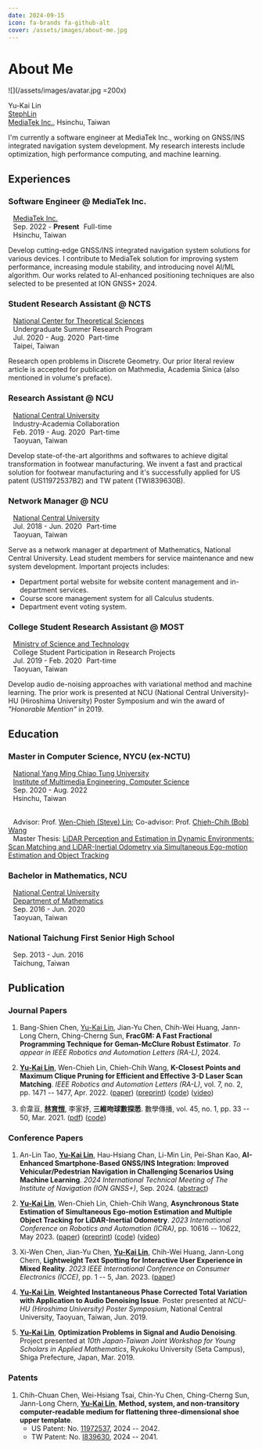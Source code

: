 ```yaml
---
date: 2024-09-15
icon: fa-brands fa-github-alt
cover: /assets/images/about-me.jpg
---
```


# About Me

<!-- more -->

![](/assets/images/avatar.jpg =200x)

<FontIcon icon="user" /> Yu-Kai Lin <br>
<FontIcon icon="fa-brands fa-github-alt" /> [StephLin](https://github.com/StephLin) <br>
<FontIcon icon="fa-solid fa-building" /> [MediaTek Inc.](https://www.mediatek.com/), Hsinchu, Taiwan

I'm currently a software engineer at MediaTek Inc., working on GNSS/INS integrated navigation system development.
My research interests include optimization, high performance computing, and machine learning.

## Experiences

### <span style="color: var(--theme-color);"><FontIcon icon="fa-solid fa-satellite-dish" /> Software Engineer @ MediaTek Inc.</span>

<FontIcon style="margin-left: 10px;" icon="fa-solid fa-building" /> [MediaTek Inc.](https://www.mediatek.com/) <br>
<FontIcon style="margin-left: 10px;" icon="clock" /> Sep. 2022 - <span style="color: var(--theme-color); font-weight: bold;">Present</span>
<FontIcon style="margin-left: 5px;" icon="fa-solid fa-briefcase" /> Full-time <br>
<FontIcon style="margin-left: 10px;" icon="fa-solid fa-location-dot" /> Hsinchu, Taiwan

Develop cutting-edge GNSS/INS integrated navigation system solutions for various devices.
I contribute to MediaTek solution for improving system performance, increasing module stability, and introducing novel AI/ML algorithm.
Our works related to AI-enhanced positioning techniques are also selected to be presented at ION GNSS+ 2024.

### <FontIcon icon="fa-brands fa-google-scholar" /> Student Research Assistant @ NCTS

<FontIcon style="margin-left: 10px;" icon="fa-solid fa-building" /> [National Center for Theoretical Sciences](https://ncts.ntu.edu.tw/) <br>
<FontIcon style="margin-left: 10px;" icon="fa-solid fa-diagram-project" /> Undergraduate Summer Research Program <br>
<FontIcon style="margin-left: 10px;" icon="clock" /> Jul. 2020 - Aug. 2020
<FontIcon style="margin-left: 5px;" icon="fa-solid fa-briefcase" /> Part-time <br>
<FontIcon style="margin-left: 10px;" icon="fa-solid fa-location-dot" /> Taipei, Taiwan

Research open problems in Discrete Geometry.
Our prior literal review article is accepted for publication on Mathmedia, Academia Sinica (also mentioned in volume's preface).

### <FontIcon icon="fa-brands fa-google-scholar" /> Research Assistant @ NCU

<FontIcon style="margin-left: 10px;" icon="fa-solid fa-building" /> [National Central University](https://www.ncu.edu.tw/) <br>
<FontIcon style="margin-left: 10px;" icon="fa-solid fa-diagram-project" /> Industry-Academia Collaboration <br>
<FontIcon style="margin-left: 10px;" icon="clock" /> Feb. 2019 - Aug. 2020
<FontIcon style="margin-left: 5px;" icon="fa-solid fa-briefcase" /> Part-time <br>
<FontIcon style="margin-left: 10px;" icon="fa-solid fa-location-dot" /> Taoyuan, Taiwan

Develop state-of-the-art algorithms and softwares to achieve digital transformation in footwear manufacturing.
We invent a fast and practical solution for footwear manufacturing and it's successfully applied for US patent (US11972537B2) and TW patent (TWI839630B).

### <FontIcon icon="fa-solid fa-server" /> Network Manager @ NCU

<FontIcon style="margin-left: 10px;" icon="fa-solid fa-building" /> [National Central University](https://www.ncu.edu.tw/) <br>
<FontIcon style="margin-left: 10px;" icon="clock" /> Jul. 2018 - Jun. 2020
<FontIcon style="margin-left: 5px;" icon="fa-solid fa-briefcase" /> Part-time <br>
<FontIcon style="margin-left: 10px;" icon="fa-solid fa-location-dot" /> Taoyuan, Taiwan

Serve as a network manager at department of Mathematics, National Central University.
Lead student members for service maintenance and new system development.
Important projects includes:

- Department portal website for website content management and in-department services.
- Course score management system for all Calculus students.
- Department event voting system.

### <FontIcon icon="fa-brands fa-google-scholar" /> College Student Research Assistant @ MOST

<FontIcon style="margin-left: 10px;" icon="fa-solid fa-building" /> [Ministry of Science and Technology](https://www.nstc.gov.tw/?l=en) <br>
<FontIcon style="margin-left: 10px;" icon="fa-solid fa-diagram-project" /> College Student Participation in Research Projects <br>
<FontIcon style="margin-left: 10px;" icon="clock" /> Jul. 2019 - Feb. 2020
<FontIcon style="margin-left: 5px;" icon="fa-solid fa-briefcase" /> Part-time <br>
<FontIcon style="margin-left: 10px;" icon="fa-solid fa-location-dot" /> Taoyuan, Taiwan

Develop audio de-noising approaches with variational method and machine learning.
The prior work is presented at NCU (National Central University)-HU (Hiroshima University) Poster Symposium
and win the award of _"Honorable Mention"_ in 2019.

## Education

### <FontIcon icon="fa-solid fa-building-columns" /> Master in Computer Science, NYCU (ex-NCTU)

<FontIcon style="margin-left: 10px;" icon="fa-solid fa-building" /> [National Yang Ming Chiao Tung University](https://www.nycu.edu.tw/) <br>
<FontIcon style="margin-left: 10px;" icon="fa-brands fa-google-scholar" /> [Institute of Multimedia Engineering, Computer Science](https://www.cs.nycu.edu.tw/) <br>
<FontIcon style="margin-left: 10px;" icon="clock" /> Sep. 2020 - Aug. 2022 <br>
<FontIcon style="margin-left: 10px;" icon="fa-solid fa-location-dot" /> Hsinchu, Taiwan <br> <br>

<FontIcon style="margin-left: 10px;" icon="fa-solid fa-chalkboard-user" /> Advisor: Prof. [Wen-Chieh (Steve) Lin](https://gpl.cs.nycu.edu.tw/Steve-Lin/); Co-advisor: Prof. [Chieh-Chih (Bob) Wang](https://sites.google.com/site/chiehchihbobwang) <br>
<FontIcon style="margin-left: 10px;" icon="fa-solid fa-book" /> Master Thesis: [LiDAR Perception and Estimation in Dynamic Environments: Scan Matching and LiDAR-Inertial Odometry via Simultaneous Ego-motion Estimation and Object Tracking](https://hdl.handle.net/11296/n5452e)

### <FontIcon icon="fa-solid fa-building-columns" /> Bachelor in Mathematics, NCU

<FontIcon style="margin-left: 10px;" icon="fa-solid fa-building" /> [National Central University](https://www.ncu.edu.tw/) <br>
<FontIcon style="margin-left: 10px;" icon="fa-brands fa-google-scholar" /> [Department of Mathematics](https://w2.math.ncu.edu.tw/) <br>
<FontIcon style="margin-left: 10px;" icon="clock" /> Sep. 2016 - Jun. 2020 <br>
<FontIcon style="margin-left: 10px;" icon="fa-solid fa-location-dot" /> Taoyuan, Taiwan

### <FontIcon icon="fa-solid fa-school" /> National Taichung First Senior High School

<FontIcon style="margin-left: 10px;" icon="clock" /> Sep. 2013 - Jun. 2016 <br>
<FontIcon style="margin-left: 10px;" icon="fa-solid fa-location-dot" /> Taichung, Taiwan

## Publication

### Journal Papers

1. Bang-Shien Chen, [Yu-Kai Lin](/), Jian-Yu Chen, Chih-Wei Huang, Jann-Long Chern, Ching-Cherng Sun,
   **FracGM: A Fast Fractional Programming Technique for Geman-McClure Robust Estimator**.
   _To appear in IEEE Robotics and Automation Letters (RA-L)_, 2024.

1. [**Yu-Kai Lin**](/), Wen-Chieh Lin, Chieh-Chih Wang,
   **K-Closest Points and Maximum Clique Pruning for Efficient and Effective 3-D Laser Scan Matching**.
   _IEEE Robotics and Automation Letters (RA-L)_, vol. 7, no. 2, pp. 1471 -- 1477, Apr. 2022.
   ([paper](https://doi.org/10.1109/LRA.2021.3140130))
   ([preprint](/assets/preprints/2023-RA-L-KCP.pdf))
   ([code](https://github.com/StephLin/KCP))
   ([video](https://youtu.be/ZaDLEOz_yYc))

1. 俞韋亘, [**林育愷**](/), 李家妤,
   **三維吻球數探悉**.
   數學傳播, vol. 45, no. 1, pp. 33 -- 50, Mar. 2021.
   ([pdf](https://www.math.sinica.edu.tw/media/pdf/d451/45104.pdf))
   ([code](https://github.com/StephLin/kissing-number-problem-r3))

### Conference Papers

1. An-Lin Tao, [**Yu-Kai Lin**](/), Hau-Hsiang Chan, Li-Min Lin, Pei-Shan Kao,
   **AI-Enhanced Smartphone-Based GNSS/INS Integration: Improved Vehicular/Pedestrian Navigation in Challenging Scenarios Using Machine Learning**.
   _2024 International Technical Meeting of The Institute of Navigation (ION GNSS+)_, Sep. 2024.
   ([abstract](https://www.ion.org/gnss/abstracts.cfm?paperID=13666))

1. [**Yu-Kai Lin**](/), Wen-Chieh Lin, Chieh-Chih Wang,
   **Asynchronous State Estimation of Simultaneous Ego-motion Estimation and Multiple Object Tracking for LiDAR-Inertial Odometry**.
   _2023 International Conference on Robotics and Automation (ICRA)_, pp. 10616 -- 10622, May 2023.
   ([paper](https://doi.org/10.1109/ICRA48891.2023.10161269))
   ([preprint](/assets/preprints/2024-ICRA-LIO-SEGMOT.pdf))
   ([code](https://github.com/StephLin/LIO-SEGMOT))
   ([video](https://youtu.be/5HtnDFPerVo))

1. Xi-Wen Chen, Jian-Yu Chen, [**Yu-Kai Lin**](/), Chih-Wei Huang, Jann-Long Chern,
   **Lightweight Text Spotting for Interactive User Experience in Mixed Reality**.
   _2023 IEEE International Conference on Consumer Electronics (ICCE)_, pp. 1 -- 5, Jan. 2023.
   ([paper](https://doi.org/10.1109/ICCE56470.2023.10043519))

1. [**Yu-Kai Lin**](/),
   **Weighted Instantaneous Phase Corrected Total Variation with Application to Audio Denoising Issue**.
   Poster presented at _NCU-HU (Hiroshima University) Poster Symposium_,
   National Central University, Taoyuan, Taiwan, Jun. 2019.

1. [**Yu-Kai Lin**](/),
   **Optimization Problems in Signal and Audio Denoising**.
   Project presented at _10th Japan-Taiwan Joint Workshop for Young Scholars in Applied Mathematics_,
   Ryukoku University (Seta Campus), Shiga Prefecture, Japan, Mar. 2019.

### Patents

1. Chih-Chuan Chen, Wei-Hsiang Tsai, Chin-Yu Chen, Ching-Cherng Sun, Jann-Long Chern, [**Yu-Kai Lin**](/),
   **Method, system, and non-transitory computer-readable medium for flattening three-dimensional shoe upper template**.
   - US Patent: No. [11972537](https://patents.google.com/patent/US11972537B2), 2024 -- 2042.
   - TW Patent: No. [I839630](https://patents.google.com/patent/TWI839630B), 2024 -- 2041.
